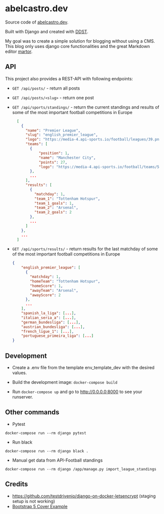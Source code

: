 # abelcastro.dev

Source code of [abelcastro.dev](https://abelcastro.dev).

Built with Django and created with [DDST](https://github.com/abel-castro/ddst).

My goal was to create a simple solution for blogging without using a CMS.
This blog only uses django core functionalities and the great Markdown editor
[martor](https://github.com/agusmakmun/django-markdown-editor).

## API

This project also provides a REST-API with following endpoints:

- `GET /api/posts/` - return all posts
- `GET /api/posts/<slug>` - return one post
- `GET /api/sports/standings/` - return the current standings and results of some of the most important football competitions in Europe

  ```json
    [
      {
        "name": "Premier League",
        "slug": "english_premier_league",
        "logo": "https://media-4.api-sports.io/football/leagues/39.png",
        "teams": [
          {
              "position": 1,
              "name": "Manchester City",
              "points": 27,
              "logo": "https://media-4.api-sports.io/football/teams/50.png"
          },
          ...
        ],
        "results": [
          {
            "matchday": 1,
            "team_1": "Tottenham Hotspur",
            "team_1_goals": 1,
            "team_2": "Arsenal",
            "team_2_goals": 2
          },
          ...
        ]
      },
      ...
    ]

  ```

- `GET /api/sports/results/` - return results for the last matchday of some of the most important football competitions in Europe
  ```json
  {
      "english_premier_league": [
        {
          "matchday": 1,
          "homeTeam": "Tottenham Hotspur",
          "homeScore": 1,
          "awayTeam": "Arsenal",
          "awayScore": 2
        },
        ...
      ],
      "spanish_la_liga": [...],
      "italian_seria_a": [...],
      "german_bundesliga": [...],
      "austrian_bundesliga": [...],
      "french_ligue_1": [...],
      "portuguese_primeira_liga": [...]
  }
  ```

## Development

- Create a .env file from the template env_template_dev with the desired values.

- Build the development image: `docker-compose build `

- Run `docker-compose up` and go to http://0.0.0.0:8000
  to see your runserver.

## Other commands

- Pytest

```
docker-compose run --rm django pytest
```

- Run black

```
docker-compose run --rm django black .
```

- Manual get data from API-Football standings

```
docker-compose run --rm django /app/manage.py import_league_standings
```

## Credits

- https://github.com/testdrivenio/django-on-docker-letsencrypt (staging setup
  is not working)
- [Bootstrap 5 Cover Example](https://getbootstrap.com/docs/5.0/examples/cover/)
